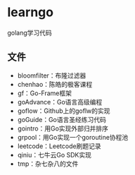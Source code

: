 # learngo
golang学习代码

## 文件
+ bloomfilter：布隆过滤器
+ chenhao：陈皓的极客课程
+ gf：Go-Frame框架
+ goAdvance：Go语言高级编程
+ goflow：Github上的goflw的实现
+ goGuide：Go语言圣经练习代码
+ gointro：用Go实现外部归并排序
+ grpool：用Go实现一个goroutine协程池
+ leetcode：Leetcode刷题记录
+ qiniu：七牛云Go SDK实现
+ tmp：杂七杂八的文件